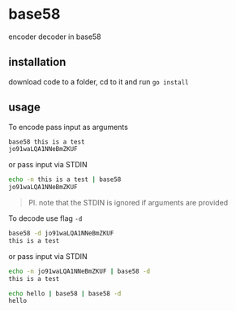 # base58
encoder decoder in base58

## installation
download code to a folder, cd to it and run `go install`

## usage
To encode pass input as arguments
```bash
base58 this is a test
jo91waLQA1NNeBmZKUF
```

or pass input via STDIN
```bash
echo -n this is a test | base58
jo91waLQA1NNeBmZKUF
```

> Pl. note that the STDIN is ignored if arguments are provided

To decode use flag `-d`
```bash
base58 -d jo91waLQA1NNeBmZKUF
this is a test
```

or pass input via STDIN
```bash
echo -n jo91waLQA1NNeBmZKUF | base58 -d
this is a test
```

```bash
echo hello | base58 | base58 -d
hello
```